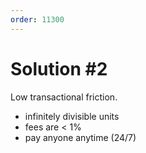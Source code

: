 ```yaml
---
order: 11300
---
```


# Solution #2

Low transactional friction.

- infinitely divisible units
- fees are < 1%
- pay anyone anytime (24/7)
